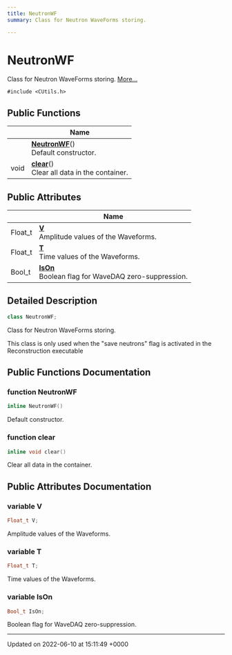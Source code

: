 ```yaml
---
title: NeutronWF
summary: Class for Neutron WaveForms storing. 

---
```


# NeutronWF



Class for Neutron WaveForms storing.  [More...](#detailed-description)


`#include <CUtils.h>`

## Public Functions

|                | Name           |
| -------------- | -------------- |
| | **[NeutronWF](/Classes/classNeutronWF.md#function-neutronwf)**()<br>Default constructor.  |
| void | **[clear](/Classes/classNeutronWF.md#function-clear)**()<br>Clear all data in the container.  |

## Public Attributes

|                | Name           |
| -------------- | -------------- |
| Float_t | **[V](/Classes/classNeutronWF.md#variable-v)** <br>Amplitude values of the Waveforms.  |
| Float_t | **[T](/Classes/classNeutronWF.md#variable-t)** <br>Time values of the Waveforms.  |
| Bool_t | **[IsOn](/Classes/classNeutronWF.md#variable-ison)** <br>Boolean flag for WaveDAQ zero-suppression.  |

## Detailed Description

```cpp
class NeutronWF;
```

Class for Neutron WaveForms storing. 

This class is only used when the "save neutrons" flag is activated in the Reconstruction executable 

## Public Functions Documentation

### function NeutronWF

```cpp
inline NeutronWF()
```

Default constructor. 

### function clear

```cpp
inline void clear()
```

Clear all data in the container. 

## Public Attributes Documentation

### variable V

```cpp
Float_t V;
```

Amplitude values of the Waveforms. 

### variable T

```cpp
Float_t T;
```

Time values of the Waveforms. 

### variable IsOn

```cpp
Bool_t IsOn;
```

Boolean flag for WaveDAQ zero-suppression. 

-------------------------------

Updated on 2022-06-10 at 15:11:49 +0000